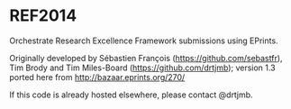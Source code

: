 # REF2014 #

Orchestrate Research Excellence Framework submissions using EPrints.

Originally developed by Sébastien François (https://github.com/sebastfr), Tim Brody and Tim Miles-Board (https://github.com/drtjmb); version 1.3 ported here from http://bazaar.eprints.org/270/

If this code is already hosted elsewhere, please contact @drtjmb.
